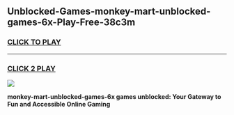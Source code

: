 
## Unblocked-Games-monkey-mart-unblocked-games-6x-Play-Free-38c3m
<h3>
<a href="https://premium76.site?title=monkey-mart-unblocked-games-6x&ref=22A">CLICK TO PLAY</a></h3>
<hr>

<h3>
<a href="https://premium76.site?title=monkey-mart-unblocked-games-6x&ref=22A">CLICK 2 PLAY</a>
  
</h3>

<a href="https://premium76.site?title=monkey-mart-unblocked-games-6x&ref=22A"><img src="https://clearcache.store/games.png"></a>


**monkey-mart-unblocked-games-6x games unblocked: Your Gateway to Fun and Accessible Online Gaming**
